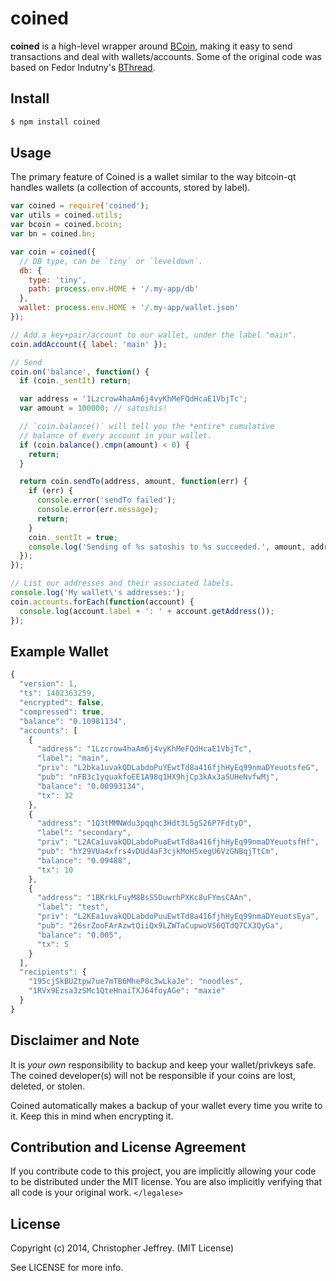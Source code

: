 # coined

**coined** is a high-level wrapper around [BCoin][bcoin], making it easy to
send transactions and deal with wallets/accounts. Some of the original code was
based on Fedor Indutny's [BThread][bthread].

## Install

``` bash
$ npm install coined
```

## Usage

The primary feature of Coined is a wallet similar to the way bitcoin-qt handles
wallets (a collection of accounts, stored by label).

```js
var coined = require('coined');
var utils = coined.utils;
var bcoin = coined.bcoin;
var bn = coined.bn;

var coin = coined({
  // DB type, can be `tiny` or `leveldown`.
  db: {
    type: 'tiny',
    path: process.env.HOME + '/.my-app/db'
  },
  wallet: process.env.HOME + '/.my-app/wallet.json'
});

// Add a key+pair/account to our wallet, under the label "main".
coin.addAccount({ label: 'main' });

// Send
coin.on('balance', function() {
  if (coin._sentIt) return;

  var address = '1Lzcrow4haAm6j4vyKhMeFQdHcaE1VbjTc';
  var amount = 100000; // satoshis!

  // `coin.balance()` will tell you the *entire* cumulative
  // balance of every account in your wallet.
  if (coin.balance().cmpn(amount) < 0) {
    return;
  }

  return coin.sendTo(address, amount, function(err) {
    if (err) {
      console.error('sendTo failed');
      console.error(err.message);
      return;
    }
    coin._sentIt = true;
    console.log('Sending of %s satoshis to %s succeeded.', amount, address);
  });
});

// List our addresses and their associated labels.
console.log('My wallet\'s addresses:');
coin.accounts.forEach(function(account) {
  console.log(account.label + ': ' + account.getAddress());
});
```

## Example Wallet

``` js
{
  "version": 1,
  "ts": 1402363259,
  "encrypted": false,
  "compressed": true,
  "balance": "0.10981134",
  "accounts": [
    {
      "address": "1Lzcrow4haAm6j4vyKhMeFQdHcaE1VbjTc",
      "label": "main",
      "priv": "L2bka1uvakQDLabdoPuYEwtTd8a416fjhHyEq99nmaDYeuotsfeG",
      "pub": "nFB3c1yquakfoEE1A98q1HX9hjCp3kAx3a5UHeNvfwMj",
      "balance": "0.00993134",
      "tx": 32
    },
    {
      "address": "1Q3tMMNWdu3pqqhc3Hdt3L5gS26P7FdtyD",
      "label": "secondary",
      "priv": "L2ACa1uvakQDLabdoPuaEwtTd8a416fjhHyEq99nmaDYeuotsfHf",
      "pub": "hY29VUa4xfrs4vDUd4aF3cjkMoH5xegU6VzGNBqjTtCm",
      "balance": "0.09488",
      "tx": 10
    },
    {
      "address": "1BKrkLFuyM8BsS5DuwrhPXKc8uFYmsCAAn",
      "label": "test",
      "priv": "L2KEa1uvakQDLabdoPuuEwtTd8a416fjhHyEq99nmaDYeuotsEya",
      "pub": "26srZooFArAzwtQiiQx9LZWTaCupwoVS6QTdQ7CX3QyGa",
      "balance": "0.005",
      "tx": 5
    }
  ],
  "recipients": {
    "195cjSkBUZtpw7ue7mTB6MheP8c3wLkaJe": "noodles",
    "1RVx9Ezsa3zSMc1QteHnaiTXJ64foyAGe": "maxie"
  }
}
```

## Disclaimer and Note

It is *your own* responsibility to backup and keep your wallet/privkeys safe.
The coined developer(s) will not be responsible if your coins are lost,
deleted, or stolen.

Coined automatically makes a backup of your wallet every time you write to it.
Keep this in mind when encrypting it.

## Contribution and License Agreement

If you contribute code to this project, you are implicitly allowing your code
to be distributed under the MIT license. You are also implicitly verifying that
all code is your original work. `</legalese>`

## License

Copyright (c) 2014, Christopher Jeffrey. (MIT License)

See LICENSE for more info.

[bcoin]: https://github.com/indutny/bcoin
[bthread]: https://github.com/indutny/bthread
